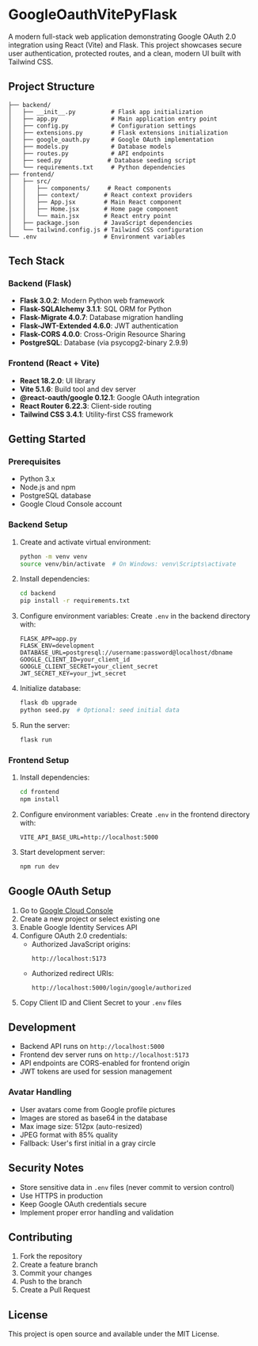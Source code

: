 # GoogleOauthVitePyFlask

A modern full-stack web application demonstrating Google OAuth 2.0 integration using React (Vite) and Flask. This project showcases secure user authentication, protected routes, and a clean, modern UI built with Tailwind CSS.

## Project Structure

```
├── backend/
│   ├── __init__.py          # Flask app initialization
│   ├── app.py               # Main application entry point
│   ├── config.py            # Configuration settings
│   ├── extensions.py        # Flask extensions initialization
│   ├── google_oauth.py      # Google OAuth implementation
│   ├── models.py            # Database models
│   ├── routes.py            # API endpoints
│   ├── seed.py             # Database seeding script
│   └── requirements.txt     # Python dependencies
├── frontend/
│   ├── src/
│   │   ├── components/     # React components
│   │   ├── context/       # React context providers
│   │   ├── App.jsx        # Main React component
│   │   ├── Home.jsx       # Home page component
│   │   └── main.jsx       # React entry point
│   ├── package.json       # JavaScript dependencies
│   └── tailwind.config.js # Tailwind CSS configuration
└── .env                   # Environment variables
```

## Tech Stack

### Backend (Flask)

- **Flask 3.0.2**: Modern Python web framework
- **Flask-SQLAlchemy 3.1.1**: SQL ORM for Python
- **Flask-Migrate 4.0.7**: Database migration handling
- **Flask-JWT-Extended 4.6.0**: JWT authentication
- **Flask-CORS 4.0.0**: Cross-Origin Resource Sharing
- **PostgreSQL**: Database (via psycopg2-binary 2.9.9)

### Frontend (React + Vite)

- **React 18.2.0**: UI library
- **Vite 5.1.6**: Build tool and dev server
- **@react-oauth/google 0.12.1**: Google OAuth integration
- **React Router 6.22.3**: Client-side routing
- **Tailwind CSS 3.4.1**: Utility-first CSS framework

## Getting Started

### Prerequisites

- Python 3.x
- Node.js and npm
- PostgreSQL database
- Google Cloud Console account

### Backend Setup

1. Create and activate virtual environment:

   ```bash
   python -m venv venv
   source venv/bin/activate  # On Windows: venv\Scripts\activate
   ```

2. Install dependencies:

   ```bash
   cd backend
   pip install -r requirements.txt
   ```

3. Configure environment variables:
   Create `.env` in the backend directory with:

   ```
   FLASK_APP=app.py
   FLASK_ENV=development
   DATABASE_URL=postgresql://username:password@localhost/dbname
   GOOGLE_CLIENT_ID=your_client_id
   GOOGLE_CLIENT_SECRET=your_client_secret
   JWT_SECRET_KEY=your_jwt_secret
   ```

4. Initialize database:

   ```bash
   flask db upgrade
   python seed.py  # Optional: seed initial data
   ```

5. Run the server:
   ```bash
   flask run
   ```

### Frontend Setup

1. Install dependencies:

   ```bash
   cd frontend
   npm install
   ```

2. Configure environment variables:
   Create `.env` in the frontend directory with:

   ```
   VITE_API_BASE_URL=http://localhost:5000
   ```

3. Start development server:
   ```bash
   npm run dev
   ```

## Google OAuth Setup

1. Go to [Google Cloud Console](https://console.cloud.google.com)
2. Create a new project or select existing one
3. Enable Google Identity Services API
4. Configure OAuth 2.0 credentials:
   - Authorized JavaScript origins:
     ```
     http://localhost:5173
     ```
   - Authorized redirect URIs:
     ```
     http://localhost:5000/login/google/authorized
     ```
5. Copy Client ID and Client Secret to your `.env` files

## Development

- Backend API runs on `http://localhost:5000`
- Frontend dev server runs on `http://localhost:5173`
- API endpoints are CORS-enabled for frontend origin
- JWT tokens are used for session management

### Avatar Handling

- User avatars come from Google profile pictures
- Images are stored as base64 in the database
- Max image size: 512px (auto-resized)
- JPEG format with 85% quality
- Fallback: User's first initial in a gray circle

## Security Notes

- Store sensitive data in `.env` files (never commit to version control)
- Use HTTPS in production
- Keep Google OAuth credentials secure
- Implement proper error handling and validation

## Contributing

1. Fork the repository
2. Create a feature branch
3. Commit your changes
4. Push to the branch
5. Create a Pull Request

## License

This project is open source and available under the MIT License.
